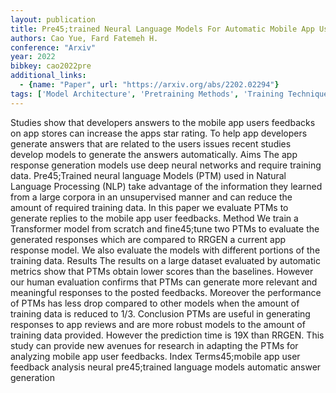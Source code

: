 ```yaml
---
layout: publication
title: Pre45;trained Neural Language Models For Automatic Mobile App User Feedback Answer Generation
authors: Cao Yue, Fard Fatemeh H.
conference: "Arxiv"
year: 2022
bibkey: cao2022pre
additional_links:
  - {name: "Paper", url: "https://arxiv.org/abs/2202.02294"}
tags: ['Model Architecture', 'Pretraining Methods', 'Training Techniques', 'Transformer']
---
```

Studies show that developers answers to the mobile app users feedbacks on app stores can increase the apps star rating. To help app developers generate answers that are related to the users issues recent studies develop models to generate the answers automatically. Aims The app response generation models use deep neural networks and require training data. Pre45;Trained neural language Models (PTM) used in Natural Language Processing (NLP) take advantage of the information they learned from a large corpora in an unsupervised manner and can reduce the amount of required training data. In this paper we evaluate PTMs to generate replies to the mobile app user feedbacks. Method We train a Transformer model from scratch and fine45;tune two PTMs to evaluate the generated responses which are compared to RRGEN a current app response model. We also evaluate the models with different portions of the training data. Results The results on a large dataset evaluated by automatic metrics show that PTMs obtain lower scores than the baselines. However our human evaluation confirms that PTMs can generate more relevant and meaningful responses to the posted feedbacks. Moreover the performance of PTMs has less drop compared to other models when the amount of training data is reduced to 1/3. Conclusion PTMs are useful in generating responses to app reviews and are more robust models to the amount of training data provided. However the prediction time is 19X than RRGEN. This study can provide new avenues for research in adapting the PTMs for analyzing mobile app user feedbacks. Index Terms45;mobile app user feedback analysis neural pre45;trained language models automatic answer generation

